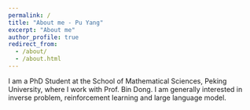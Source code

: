 ```yaml
---
permalink: /
title: "About me - Pu Yang"
excerpt: "About me"
author_profile: true
redirect_from: 
  - /about/
  - /about.html
---
```


I am a PhD Student at the School of Mathematical Sciences, Peking University, where I work with Prof. Bin Dong. I am generally interested in inverse problem, reinforcement learning and large language model. 
